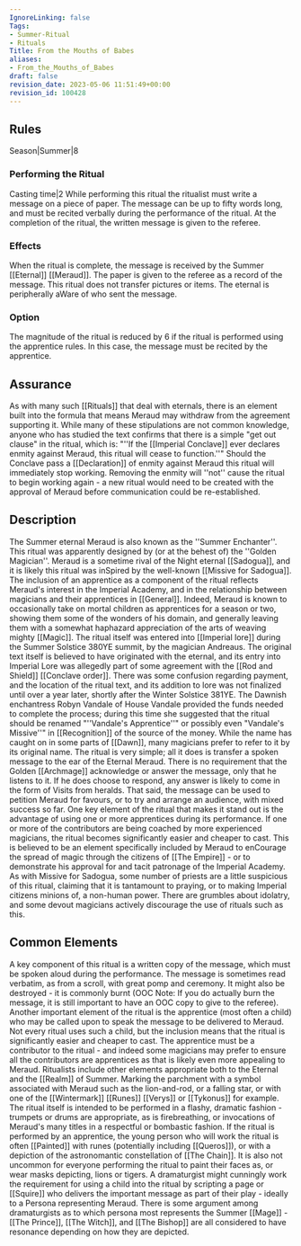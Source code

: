 ```yaml
---
IgnoreLinking: false
Tags:
- Summer-Ritual
- Rituals
Title: From the Mouths of Babes
aliases:
- From_the_Mouths_of_Babes
draft: false
revision_date: 2023-05-06 11:51:49+00:00
revision_id: 100428
---
```


## Rules
Season|Summer|8
### Performing the Ritual
Casting time|2 While performing this ritual the ritualist must write a message on a piece of paper. The message can be up to fifty words long, and must be recited verbally during the performance of the ritual. At the completion of the ritual, the written message is given to the referee.
### Effects
When the ritual is complete, the message is received by the Summer [[Eternal]] [[Meraud]]. The paper is given to the referee as a record of the message.
This ritual does not transfer pictures or items.
The eternal is peripherally aWare of who sent the message.
### Option
The magnitude of the ritual is reduced by 6 if the ritual is performed using the apprentice rules. In this case, the message must be recited by the apprentice.
## Assurance
As with many such [[Rituals]] that deal with eternals, there is an element built into the formula that means Meraud may withdraw from the agreement supporting it. While many of these stipulations are not common knowledge, anyone who has studied the text confirms that there is a simple "get out clause" in the ritual, which is: "''If the [[Imperial Conclave]] ever declares enmity against Meraud, this ritual will cease to function.''" Should the Conclave pass a [[Declaration]] of enmity against Meraud this ritual will immediately stop working. Removing the enmity will ''not'' cause the ritual to begin working again - a new ritual would need to be created with the approval of Meraud before communication could be re-established.
## Description
The Summer eternal Meraud is also known as the ''Summer Enchanter''. This ritual was apparently designed by (or at the behest of) the ''Golden Magician''. Meraud is a sometime rival of the Night eternal [[Sadogua]], and it is likely this ritual was inSpired by the well-known [[Missive for Sadogua]]. The inclusion of an apprentice as a component of the ritual reflects Meraud's interest in the Imperial Academy, and in the relationship between magicians and their apprentices in [[General]]. Indeed, Meraud is known to occasionally take on mortal children as apprentices for a season or two, showing them some of the wonders of his domain, and generally leaving them with a somewhat haphazard appreciation of the arts of weaving mighty [[Magic]].
The ritual itself was entered into [[Imperial lore]] during the Summer Solstice 380YE summit, by the magician Andreaus. The original text itself is believed to have originated with the eternal, and its entry into Imperial Lore was allegedly part of some agreement with the [[Rod and Shield]] [[Conclave order]]. There was some confusion regarding payment, and the location of the ritual text, and its addition to lore was not finalized until over a year later, shortly after the Winter Solstice 381YE. The Dawnish enchantress Robyn Vandale of House Vandale provided the funds needed to complete the process; during this time she suggested that the ritual should be renamed "''Vandale's Apprentice''" or possibly even "Vandale's Missive''" in [[Recognition]] of the source of the money. While the name has caught on in some parts of [[Dawn]], many magicians prefer to refer to it by its original name.
The ritual is very simple; all it does is transfer a spoken message to the ear of the Eternal Meraud. There is no requirement that the Golden [[Archmage]] acknowledge or answer the message, only that he listens to it. If he does choose to respond, any answer is likely to come in the form of Visits from heralds. That said, the message can be used to petition Meraud for favours, or to try and arrange an audience, with mixed success so far.
One key element of the ritual that makes it stand out is the advantage of using one or more apprentices during its performance. If one or more of the contributors are being coached by more experienced magicians, the ritual becomes significantly easier and cheaper to cast. This is believed to be an element specifically included by Meraud to enCourage the spread of magic through the citizens of [[The Empire]] - or to demonstrate his approval for and tacit patronage of the Imperial Academy.
As with Missive for Sadogua, some number of priests are a little suspicious of this ritual, claiming that it is tantamount to praying, or to making Imperial citizens minions of, a non-human power. There are grumbles about idolatry, and some devout magicians actively discourage the use of rituals such as this.
## Common Elements
A key component of this ritual is a written copy of the message, which must be spoken aloud during the performance. The message is sometimes read verbatim, as from a scroll, with great pomp and ceremony. It might also be destroyed - it is commonly burnt (OOC Note: If you do actually burn the message, it is still important to have an OOC copy to give to the referee). 
Another important element of the ritual is the apprentice (most often a child) who may be called upon to speak the message to be delivered to Meraud. Not every ritual uses such a child, but the inclusion means that the ritual is significantly easier and cheaper to cast. The apprentice must be a contributor to the ritual - and indeed some magicians may prefer to ensure all the contributors are apprentices as that is likely even more appealing to Meraud.
Ritualists include other elements appropriate both to the Eternal and the [[Realm]] of Summer. Marking the parchment with a symbol associated with Meraud such as the lion-and-rod, or a falling star, or with one of the [[Wintermark]] [[Runes]] [[Verys]] or [[Tykonus]] for example. The ritual itself is intended to be performed in a flashy, dramatic fashion - trumpets or drums are appropriate, as is firebreathing, or invocations of Meraud's many titles in a respectful or bombastic fashion. 
If the ritual is performed by an apprentice, the young person who will work the ritual is often [[Painted]] with runes (potentially including [[Queros]]), or with a depiction of the astronomantic constellation of [[The Chain]]. It is also not uncommon for everyone performing the ritual to paint their faces as, or wear masks depicting, lions or tigers.
A dramaturgist might cunningly work the requirement for using a child into the ritual by scripting a page or [[Squire]] who delivers the important message as part of their play - ideally to a Persona representing Meraud. There is some argument among dramaturgists as to which persona most represents the Summer [[Mage]] - [[The Prince]], [[The Witch]], and [[The Bishop]] are all considered to have resonance depending on how they are depicted.